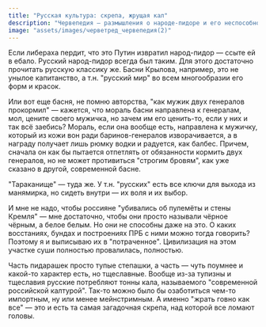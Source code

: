```yaml
---
title: "Русская культура: скрепа, жрущая кал"
description: "Червепедия — размышления о народе-пидоре и его неспособности выйти из манямирка"
image: "assets/images/черветред_червепедия(2)"
---
```


<p>Если либераха пердит, что это Путин извратил народ-пидор — ссыте ей в ебало. Русский народ-пидор всегда был таким. Для этого достаточно прочитать русскую классику же. Басни Крылова, например, это не унылое капитанство, а т.н. "русский мир" во всем многообразии его форм и красок.</p>

<p>Или вот еще басня, не помню авторства, "как мужик двух генералов прокормил" — кажется, что мораль басни направлена к генералам, мол, цените своего мужичка, но зачем им его ценить-то, если у них и так всё заебись? Мораль, если она вообще есть, направлена к мужичку, который из кожи вон ради баринов-генералов изворачивается, а в награду получает лишь рюмку водки и радуется, как балбес. Причем, сначала он как бы пытается отпетлять от обязанности кормить двух генералов, но не может противиться "строгим бровям", как уже сказано в другой, современной басне.</p>

<p>"Тараканище" — туда же. У т.н. "русских" есть все ключи для выхода из манямирка, но сидеть внутри — их воля и их выбор.</p>

<p>И мне не надо, чтобы россияне "убивались об пулемёты и стены Кремля" — мне достаточно, чтобы они просто называли чёрное чёрным, а белое белым. Но они не способны даже на это. О каких восстаниях, бундах и построениях ПРБ с ними можно тогда говорить? Поэтому я и выписываю их в "потраченное". Цивилизация на этом участке суши полностью провалилась, полностью.</p>

<p>Часть пидарашек просто тупые степашки, а часть — чуть поумнее и какой-то характер есть, но тщеславные. Вообще из-за тупизны и тщеславия русские потребляют тонны кала, называемого "современной российской калтурой". Так-то можно было бы озаботиться чем-то импортным, ну или менее мейнстримным. А именно "жрать говно как все" — это и есть та самая загадочная скрепа, над которой все ломают головы.</p>